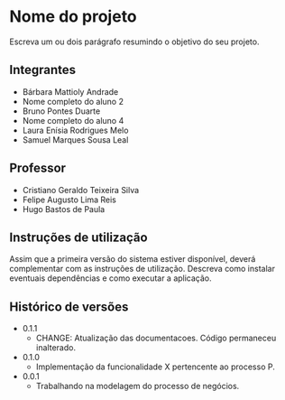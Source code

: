 # Nome do projeto

Escreva um ou dois  parágrafo resumindo o objetivo do seu projeto.

## Integrantes

* Bárbara Mattioly Andrade
* Nome completo do aluno 2
* Bruno Pontes Duarte
* Nome completo do aluno 4
* Laura Enísia Rodrigues Melo
* Samuel Marques Sousa Leal

## Professor

* Cristiano Geraldo Teixeira Silva
* Felipe Augusto Lima Reis
* Hugo Bastos de Paula

## Instruções de utilização

Assim que a primeira versão do sistema estiver disponível, deverá complementar com as instruções de utilização. Descreva como instalar eventuais dependências e como executar a aplicação.

## Histórico de versões

* 0.1.1
    * CHANGE: Atualização das documentacoes. Código permaneceu inalterado.
* 0.1.0
    * Implementação da funcionalidade X pertencente ao processo P.
* 0.0.1
    * Trabalhando na modelagem do processo de negócios.


